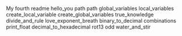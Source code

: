 My fourth readme
hello_you
path
path
global_variables
local_variables
create_local_variable
create_global_variables
true_knowledge
divide_and_rule
love_exponent_breath
binary_to_decimal
combinations
print_float
decimal_to_hexadecimal
rot13
odd
water_and_stir
